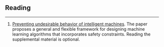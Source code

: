 ## Reading

---

 
1. [Preventing undesirable behavior of
intelligent machines](https://people.cs.umass.edu/~brun/pubs/pubs/Thomas19science.pdf). The paper proposes a general and flexible framework for designing machine learning algorithms that incorporates safety constraints. Reading the supplemental material is optional. 


